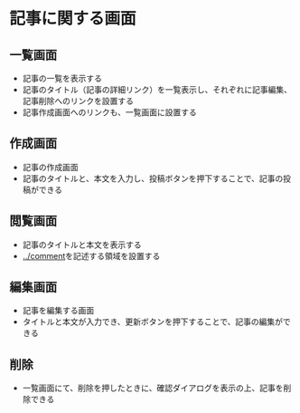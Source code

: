 # 記事に関する画面

## 一覧画面
* 記事の一覧を表示する
* 記事のタイトル（記事の詳細リンク）を一覧表示し、それぞれに記事編集、記事削除へのリンクを設置する
* 記事作成画面へのリンクも、一覧画面に設置する

## 作成画面
* 記事の作成画面
* 記事のタイトルと、本文を入力し、投稿ボタンを押下することで、記事の投稿ができる

## 閲覧画面
* 記事のタイトルと本文を表示する
* [../comment](コメント)を記述する領域を設置する

## 編集画面
* 記事を編集する画面
* タイトルと本文が入力でき、更新ボタンを押下することで、記事の編集ができる

## 削除
* 一覧画面にて、削除を押したときに、確認ダイアログを表示の上、記事を削除できる
